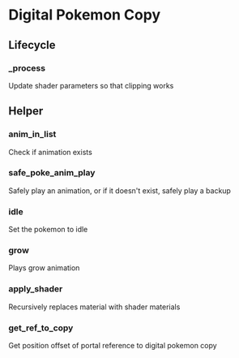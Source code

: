# Digital Pokemon Copy

## Lifecycle

### _process

Update shader parameters so that clipping works

## Helper

### anim_in_list

Check if animation exists

### safe_poke_anim_play

Safely play an animation, or if it doesn't exist, safely play a backup

### idle

Set the pokemon to idle

### grow

Plays grow animation

### apply_shader

Recursively replaces material with shader materials

### get_ref_to_copy

Get position offset of portal reference to digital pokemon copy